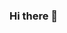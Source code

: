### Hi there 👋

<!--
**newtsingh** is a ✨ _special_ ✨ repository because its `README.md` (this file) appears on your GitHub profile.
Here are some ideas to get you started:
- First step  to use image encryptor,  install crypto.cipher and hasglib function using (pip install ) command on command prompt
- open file location 
- run image encryption file 
- enter image path with file_name.extension 
- enter security key for decryption 
- for Decrytion, enter file path followed by security key 
